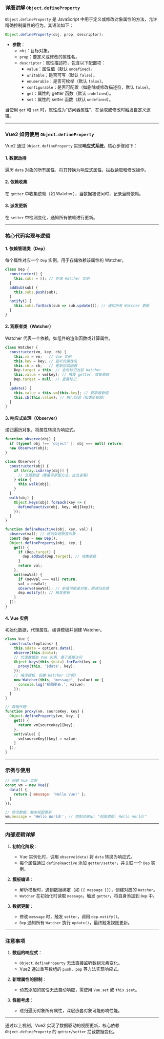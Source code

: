 ### 详细讲解 `Object.defineProperty`

`Object.defineProperty` 是 JavaScript 中用于定义或修改对象属性的方法，允许精确控制属性的行为。其语法如下：

```javascript
Object.defineProperty(obj, prop, descriptor);
```

- **参数**：
  - `obj`：目标对象。
  - `prop`：要定义或修改的属性名。
  - `descriptor`：属性描述符，包含以下配置项：
    - `value`：属性值（默认 `undefined`）。
    - `writable`：是否可写（默认 `false`）。
    - `enumerable`：是否可枚举（默认 `false`）。
    - `configurable`：是否可配置（如删除或修改描述符，默认 `false`）。
    - `get`：属性的 getter 函数（默认 `undefined`）。
    - `set`：属性的 setter 函数（默认 `undefined`）。

当使用 `get` 和 `set` 时，属性成为“访问器属性”，在读取或修改时触发自定义逻辑。

---

### Vue2 如何使用 `Object.defineProperty`

Vue2 通过 `Object.defineProperty` 实现**响应式系统**，核心步骤如下：

#### 1. **数据劫持**
遍历 `data` 对象的所有属性，将其转换为响应式属性，拦截读取和修改操作。

#### 2. **依赖收集**
在 `getter` 中收集依赖（如 Watcher），当数据被访问时，记录当前依赖。

#### 3. **派发更新**
在 `setter` 中检测变化，通知所有依赖进行更新。

---

### 核心代码实现与逻辑

#### 1. **依赖管理类（Dep）**
每个属性对应一个 `Dep` 实例，用于存储依赖该属性的 Watcher。

```javascript
class Dep {
  constructor() {
    this.subs = []; // 存储 Watcher 实例
  }
  addSub(sub) {
    this.subs.push(sub);
  }
  notify() {
    this.subs.forEach(sub => sub.update()); // 通知所有 Watcher 更新
  }
}
```

#### 2. **观察者类（Watcher）**
Watcher 代表一个依赖，如组件的渲染函数或计算属性。

```javascript
class Watcher {
  constructor(vm, key, cb) {
    this.vm = vm;   // Vue 实例
    this.key = key; // 监听的属性名
    this.cb = cb;   // 更新回调函数
    Dep.target = this; // 全局标记当前 Watcher
    this.value = vm[key]; // 触发 getter，收集依赖
    Dep.target = null; // 重置标记
  }
  update() {
    this.value = this.vm[this.key]; // 获取最新值
    this.cb(this.value); // 执行回调（如更新视图）
  }
}
```

#### 3. **响应式处理（Observer）**
递归遍历对象，将属性转换为响应式。

```javascript
function observe(obj) {
  if (typeof obj !== 'object' || obj === null) return;
  new Observer(obj);
}

class Observer {
  constructor(obj) {
    if (Array.isArray(obj)) {
      // 处理数组（需重写原型方法，此处省略）
    } else {
      this.walk(obj);
    }
  }
  walk(obj) {
    Object.keys(obj).forEach(key => {
      defineReactive(obj, key, obj[key]);
    });
  }
}

function defineReactive(obj, key, val) {
  observe(val); // 递归处理嵌套对象
  const dep = new Dep();
  Object.defineProperty(obj, key, {
    get() {
      if (Dep.target) {
        dep.addSub(Dep.target); // 收集依赖
      }
      return val;
    },
    set(newVal) {
      if (newVal === val) return;
      val = newVal;
      observe(newVal); // 新值可能是对象，需递归处理
      dep.notify(); // 触发更新
    }
  });
}
```

#### 4. **Vue 实例**
初始化数据，代理属性，编译模板并创建 Watcher。

```javascript
class Vue {
  constructor(options) {
    this.$data = options.data();
    observe(this.$data);
    // 代理数据到 Vue 实例，便于直接访问
    Object.keys(this.$data).forEach(key => {
      proxy(this, '$data', key);
    });
    // 编译模板，创建 Watcher（示例）
    new Watcher(this, 'message', (value) => {
      console.log('视图更新:', value);
    });
  }
}

// 数据代理
function proxy(vm, sourceKey, key) {
  Object.defineProperty(vm, key, {
    get() {
      return vm[sourceKey][key];
    },
    set(value) {
      vm[sourceKey][key] = value;
    }
  });
}
```

---

### 示例与使用

```javascript
// 创建 Vue 实例
const vm = new Vue({
  data() {
    return { message: 'Hello Vue!' };
  }
});

// 修改数据，触发视图更新
vm.message = 'Hello World!'; // 控制台输出: "视图更新: Hello World!"
```

---

### 内部逻辑详解

1. **初始化阶段**：
   - Vue 实例化时，调用 `observe(data)` 将 `data` 转换为响应式。
   - 每个属性通过 `defineReactive` 添加 `getter/setter`，并关联一个 `Dep` 实例。

2. **模板编译**：
   - 解析模板时，遇到数据绑定（如 `{{ message }}`），创建对应的 `Watcher`。
   - `Watcher` 在初始化时读取 `message`，触发 `getter`，将自身添加到 `Dep` 中。

3. **数据更新**：
   - 修改 `message` 时，触发 `setter`，调用 `dep.notify()`。
   - `Dep` 通知所有 `Watcher` 执行 `update()`，最终触发视图更新。

---

### 注意事项

1. **数组的响应式**：
   - `Object.defineProperty` 无法直接监听数组元素变化。
   - Vue2 通过重写数组的 `push`、`pop` 等方法实现响应式。

2. **新增属性的限制**：
   - 动态添加的属性无法自动响应，需使用 `Vue.set` 或 `this.$set`。

3. **性能考虑**：
   - 递归遍历对象所有属性，深层嵌套对象可能影响性能。

---

通过以上机制，Vue2 实现了数据驱动的视图更新，核心依赖 `Object.defineProperty` 的 `getter/setter` 拦截数据变化。